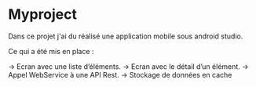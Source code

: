 # Myproject

Dans ce projet j'ai du réalisé une application mobile sous android studio.

Ce qui a été mis en place :

-> Ecran avec une liste d’éléments.
-> Ecran avec le détail d’un élément.
-> Appel WebService à une API Rest.
-> Stockage de données en cache

